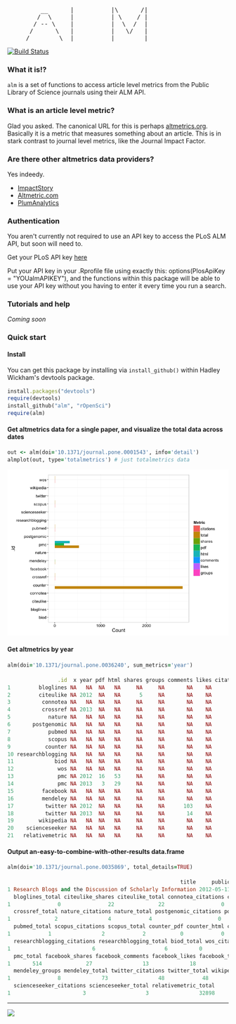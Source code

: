 <pre>
         __      | 			|\      /|
        /  \     | 			| \    / |
       / -- \    | 			|  \  /  |
      /      \   | 			|   \/   |
     /        \  |_______ 	|        |
</pre>

[![Build Status](https://api.travis-ci.org/ropensci/alm.png)](https://travis-ci.org/ropensci/alm)

### What it is!?

`alm` is a set of functions to access article level metrics from the Public Library of Science journals using their ALM API. 


### What is an article level metric? 

Glad you asked. The canonical URL for this is perhaps [altmetrics.org](http://altmetrics.org/manifesto/). Basically it is a metric that measures something about an article. This is in stark contrast to journal level metrics, like the Journal Impact Factor. 

### Are there other altmetrics data providers?

Yes indeedy. 

+ [ImpactStory](http://impactstory.it/)
+ [Altmetric.com](http://altmetric.com/)
+ [PlumAnalytics](http://www.plumanalytics.com/)

### Authentication

You aren't currently not required to use an API key to access the PLoS ALM API, but soon will need to.

Get your PLoS API key [here](http://api.plos.org/)

Put your API key in your .Rprofile file using exactly this: 
options(PlosApiKey = "YOUalmAPIKEY"), 
and the functions within this package will be able to use your API key without you having to enter it every time you run a search. 

### Tutorials and help

*Coming soon* 

<!-- alm tutorial at rOpenSci website [here](#) -->

### Quick start

#### Install

You can get this package by installing via `install_github()` within Hadley Wickham's devtools package.

```ruby
install.packages("devtools")
require(devtools)
install_github("alm", "rOpenSci")
require(alm)
```

#### Get altmetrics data for a single paper, and visualize the total data across dates

```ruby
out <- alm(doi='10.1371/journal.pone.0001543', info='detail')
almplot(out, type='totalmetrics') # just totalmetrics data
```

![](inst/assets/img/altmetrics.png)


#### Get altmetrics by year

```ruby
alm(doi='10.1371/journal.pone.0036240', sum_metrics='year')

                .id  x year pdf html shares groups comments likes citations total
1         bloglines NA   NA  NA   NA     NA     NA       NA    NA        NA    NA
2         citeulike NA 2012  NA   NA      5     NA       NA    NA        NA     5
3          connotea NA   NA  NA   NA     NA     NA       NA    NA        NA    NA
4          crossref NA 2013  NA   NA     NA     NA       NA    NA         3     3
5            nature NA   NA  NA   NA     NA     NA       NA    NA        NA    NA
6       postgenomic NA   NA  NA   NA     NA     NA       NA    NA        NA    NA
7            pubmed NA   NA  NA   NA     NA     NA       NA    NA        NA    NA
8            scopus NA   NA  NA   NA     NA     NA       NA    NA        NA    NA
9           counter NA   NA  NA   NA     NA     NA       NA    NA        NA    NA
10 researchblogging NA   NA  NA   NA     NA     NA       NA    NA        NA    NA
11             biod NA   NA  NA   NA     NA     NA       NA    NA        NA    NA
12              wos NA   NA  NA   NA     NA     NA       NA    NA        NA    NA
13              pmc NA 2012  16   53     NA     NA       NA    NA        NA    69
14              pmc NA 2013   3   29     NA     NA       NA    NA        NA    32
15         facebook NA   NA  NA   NA     NA     NA       NA    NA        NA    NA
16         mendeley NA   NA  NA   NA     NA     NA       NA    NA        NA    NA
17          twitter NA 2012  NA   NA     NA     NA      103    NA        NA   103
18          twitter NA 2013  NA   NA     NA     NA       14    NA        NA    14
19        wikipedia NA   NA  NA   NA     NA     NA       NA    NA        NA    NA
20    scienceseeker NA   NA  NA   NA     NA     NA       NA    NA        NA    NA
21   relativemetric NA   NA  NA   NA     NA     NA       NA    NA        NA    NA
```

#### Output an-easy-to-combine-with-other-results data.frame

```ruby
alm(doi='10.1371/journal.pone.0035869', total_details=TRUE)

                                                       title     publication_date bloglines_citations
1 Research Blogs and the Discussion of Scholarly Information 2012-05-11T07:00:00Z                   0
  bloglines_total citeulike_shares citeulike_total connotea_citations connotea_total crossref_citations
1               0               22              22                  0              0                  2
  crossref_total nature_citations nature_total postgenomic_citations postgenomic_total pubmed_citations
1              2                4            4                     0                 0                1
  pubmed_total scopus_citations scopus_total counter_pdf counter_html counter_total
1            1                2            2           0            0         13598
  researchblogging_citations researchblogging_total biod_total wos_citations wos_total pmc_pdf pmc_html
1                          6                      6          0             1         1      85      429
  pmc_total facebook_shares facebook_comments facebook_likes facebook_total mendeley_shares
1       514              27                13             18             58              65
  mendeley_groups mendeley_total twitter_citations twitter_total wikipedia_citations wikipedia_total
1               8             73                48            48                   0               0
  scienceseeker_citations scienceseeker_total relativemetric_total
1                       3                   3                32898
```

---

[![](http://ropensci.org/public_images/github_footer.png)](http://ropensci.org)